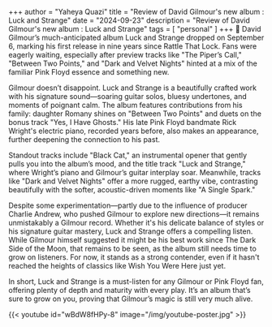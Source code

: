 +++
author = "Yaheya Quazi"
title = "Review of David Gilmour's new album : Luck and Strange"
date = "2024-09-23"
description = "Review of David Gilmour's new album : Luck and Strange"
tags = [
"personal"
]
+++
🎵 David Gilmour’s much-anticipated album Luck and Strange dropped on September 6, marking his first release in nine years since Rattle That Lock. Fans were eagerly waiting, especially after preview tracks like "The Piper’s Call," "Between Two Points," and "Dark and Velvet Nights" hinted at a mix of the familiar Pink Floyd essence and something new.

Gilmour doesn’t disappoint. Luck and Strange is a beautifully crafted work with his signature sound—soaring guitar solos, bluesy undertones, and moments of poignant calm. The album features contributions from his family: daughter Romany shines on "Between Two Points" and duets on the bonus track "Yes, I Have Ghosts." His late Pink Floyd bandmate Rick Wright's electric piano, recorded years before, also makes an appearance, further deepening the connection to his past.

Standout tracks include "Black Cat," an instrumental opener that gently pulls you into the album’s mood, and the title track "Luck and Strange," where Wright’s piano and Gilmour’s guitar interplay soar. Meanwhile, tracks like "Dark and Velvet Nights" offer a more rugged, earthy vibe, contrasting beautifully with the softer, acoustic-driven moments like "A Single Spark."

Despite some experimentation—partly due to the influence of producer Charlie Andrew, who pushed Gilmour to explore new directions—it remains unmistakably a Gilmour record. Whether it's his delicate balance of styles or his signature guitar mastery, Luck and Strange offers a compelling listen. While Gilmour himself suggested it might be his best work since The Dark Side of the Moon, that remains to be seen, as the album still needs time to grow on listeners. For now, it stands as a strong contender, even if it hasn't reached the heights of classics like Wish You Were Here just yet.

In short, Luck and Strange is a must-listen for any Gilmour or Pink Floyd fan, offering plenty of depth and maturity with every play. It’s an album that’s sure to grow on you, proving that Gilmour’s magic is still very much alive.

{{< youtube id="wBdW8fHPy-8" image="/img/youtube-poster.jpg" >}}
